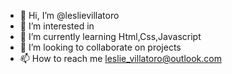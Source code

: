 - 👋 Hi, I’m @leslievillatoro
- 👀 I’m interested in 
- 🌱 I’m currently learning Html,Css,Javascript
- 💞️ I’m looking to collaborate on projects
- 📫 How to reach me leslie_villatoro@outlook.com

<!---
leslievillatoro/leslievillatoro is a ✨ special ✨ repository because its `README.md` (this file) appears on your GitHub profile.
You can click the Preview link to take a look at your changes.
--->
